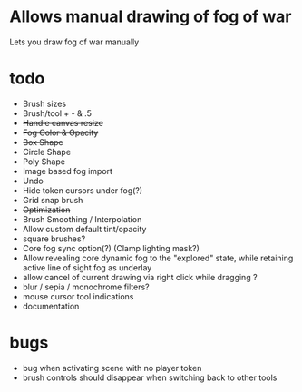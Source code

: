 # Allows manual drawing of fog of war
Lets you draw fog of war manually

# todo
- Brush sizes
- Brush/tool + - & .5
- ~~Handle canvas resize~~
- ~~Fog Color & Opacity~~
- ~~Box Shape~~
- Circle Shape
- Poly Shape
- Image based fog import
- Undo
- Hide token cursors under fog(?)
- Grid snap brush
- ~~Optimization~~
- Brush Smoothing / Interpolation
- Allow custom default tint/opacity
- square brushes?
- Core fog sync option(?) (Clamp lighting mask?)
- Allow revealing core dynamic fog to the "explored" state, while retaining active line of sight fog as underlay
- allow cancel of current drawing via right click while dragging ?
- blur / sepia / monochrome filters?
- mouse cursor tool indications
- documentation

# bugs
- bug when activating scene with no player token
- brush controls should disappear when switching back to other tools